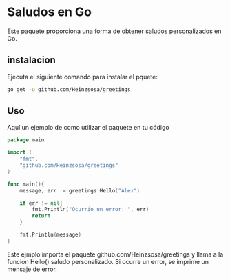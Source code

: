 # Saludos en Go

Este paquete proporciona una forma de obtener saludos personalizados en Go.

## instalacion
Ejecuta el siguiente comando para instalar el pquete:
```bash
go get -u github.com/Heinzsosa/greetings
```

## Uso
Aquí un ejemplo de como utilizar el paquete en tu código

```go
package main

import (
    "fmt",
    "github.com/Heinzsosa/greetings"
)

func main(){
    message, err := greetings.Hello("Alex")

    if err != nil{
        fmt.Println("Ocurrio un error: ", err)
        return
    }

    fmt.Println(message)
}

```
Este ejmplo importa el paquete github.com/Heinzsosa/greetings y llama a la funcion Hello()
saludo personalizado. Si ocurre un error, se imprime un mensaje de error.